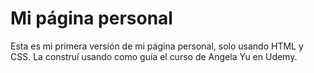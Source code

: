 # Mi página personal

Esta es mi primera versión de mi página personal, solo usando HTML y CSS. La construí usando como guía el curso de Angela Yu en Udemy.